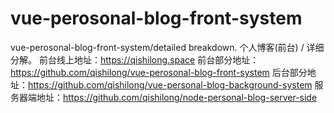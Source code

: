 # vue-perosonal-blog-front-system
vue-perosonal-blog-front-system/detailed breakdown. 个人博客(前台) / 详细分解。
前台线上地址：https://qishilong.space
前台部分地址：https://github.com/qishilong/vue-perosonal-blog-front-system
后台部分地址：https://github.com/qishilong/vue-personal-blog-background-system
服务器端地址：https://github.com/qishilong/node-personal-blog-server-side
